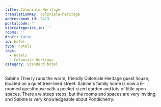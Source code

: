 ```yaml
---
title: Coloniale Heritage
translationKey: coloniale-heritage
addressbook_id: 2413
postalcode: ''
starcategories_id: ''
rooms: ''
draft: false
id: hotel
type: hotels
tags:
  - Hotels
  - Coloniale Heritage
category: Standard hotel
---
```

Sabine Thierry runs the warm, friendly Coloniale Heritage guest house, located on a quiet tree-lined street. Sabine's family home is now a 6-roomed guesthouse with a pocket-sized garden and lots of little open spaces. There are steep steps, but the rooms and spaces are very inviting, and Sabine is very knowledgeable about Pondicherry.